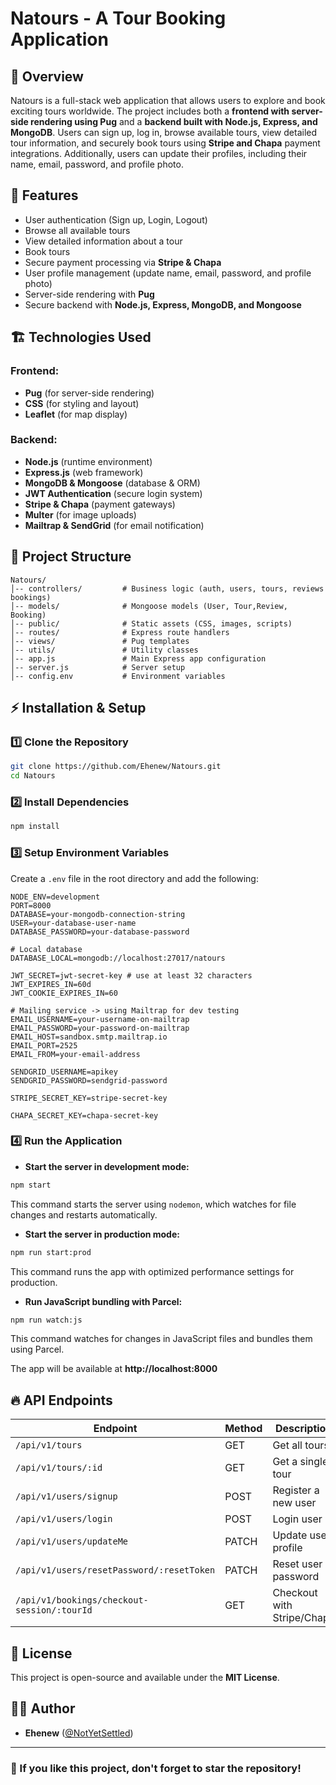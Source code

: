 # Natours - A Tour Booking Application

## 📌 Overview
Natours is a full-stack web application that allows users to explore and book exciting tours worldwide. The project includes both a **frontend with server-side rendering using Pug** and a **backend built with Node.js, Express, and MongoDB**. Users can sign up, log in, browse available tours, view detailed tour information, and securely book tours using **Stripe and Chapa** payment integrations. Additionally, users can update their profiles, including their name, email, password, and profile photo.

## 🚀 Features
- User authentication (Sign up, Login, Logout)
- Browse all available tours
- View detailed information about a tour
- Book tours
- Secure payment processing via **Stripe & Chapa**
- User profile management (update name, email, password, and profile photo)
- Server-side rendering with **Pug**
- Secure backend with **Node.js, Express, MongoDB, and Mongoose**

## 🏗️ Technologies Used
### Frontend:
- **Pug** (for server-side rendering)
- **CSS** (for styling and layout)
- **Leaflet** (for map display)

### Backend:
- **Node.js** (runtime environment)
- **Express.js** (web framework)
- **MongoDB & Mongoose** (database & ORM)
- **JWT Authentication** (secure login system)
- **Stripe & Chapa** (payment gateways)
- **Multer** (for image uploads)
- **Mailtrap & SendGrid** (for email notification)

## 📂 Project Structure
```
Natours/
│-- controllers/         # Business logic (auth, users, tours, reviews bookings)
│-- models/              # Mongoose models (User, Tour,Review, Booking)
│-- public/              # Static assets (CSS, images, scripts)
│-- routes/              # Express route handlers
│-- views/               # Pug templates
│-- utils/               # Utility classes
│-- app.js               # Main Express app configuration
│-- server.js            # Server setup
│-- config.env           # Environment variables
```

## ⚡ Installation & Setup
### 1️⃣ Clone the Repository
```sh
git clone https://github.com/Ehenew/Natours.git
cd Natours
```

### 2️⃣ Install Dependencies
```sh
npm install
```

### 3️⃣ Setup Environment Variables
Create a `.env` file in the root directory and add the following:
```
NODE_ENV=development
PORT=8000
DATABASE=your-mongodb-connection-string
USER=your-database-user-name
DATABASE_PASSWORD=your-database-password

# Local database
DATABASE_LOCAL=mongodb://localhost:27017/natours

JWT_SECRET=jwt-secret-key # use at least 32 characters
JWT_EXPIRES_IN=60d
JWT_COOKIE_EXPIRES_IN=60

# Mailing service -> using Mailtrap for dev testing
EMAIL_USERNAME=your-username-on-mailtrap
EMAIL_PASSWORD=your-password-on-mailtrap
EMAIL_HOST=sandbox.smtp.mailtrap.io
EMAIL_PORT=2525
EMAIL_FROM=your-email-address

SENDGRID_USERNAME=apikey
SENDGRID_PASSWORD=sendgrid-password

STRIPE_SECRET_KEY=stripe-secret-key

CHAPA_SECRET_KEY=chapa-secret-key
```

### 4️⃣ Run the Application
- **Start the server in development mode:**
```sh
npm start
```
This command starts the server using `nodemon`, which watches for file changes and restarts automatically.

- **Start the server in production mode:**
```sh
npm run start:prod
```
This command runs the app with optimized performance settings for production.

- **Run JavaScript bundling with Parcel:**
```sh
npm run watch:js
```
This command watches for changes in JavaScript files and bundles them using Parcel.

The app will be available at **http://localhost:8000**

## 🔥 API Endpoints
| Endpoint              | Method | Description |
|----------------------|--------|-------------|
| `/api/v1/tours`     | GET    | Get all tours |
| `/api/v1/tours/:id` | GET    | Get a single tour |
| `/api/v1/users/signup` | POST | Register a new user |
| `/api/v1/users/login` | POST | Login user |
| `/api/v1/users/updateMe` | PATCH | Update user profile |
| `/api/v1/users/resetPassword/:resetToken` | PATCH | Reset user password |
| `/api/v1/bookings/checkout-session/:tourId` | GET | Checkout with Stripe/Chapa |


## 📜 License
This project is open-source and available under the **MIT License**.

## 👨‍💻 Author
- **Ehenew** ([@NotYetSettled](https://www.linkedin.com/in/ehenew-amogne-a5b2642b4/))

---
### 🌟 If you like this project, don't forget to **star** the repository!
